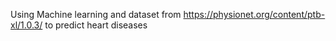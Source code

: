 Using Machine learning and dataset from https://physionet.org/content/ptb-xl/1.0.3/ to predict heart diseases




